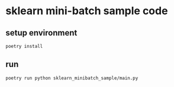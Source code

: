 # sklearn mini-batch sample code

## setup environment

```shell
poetry install
```

## run

```shell
poetry run python sklearn_minibatch_sample/main.py
```
